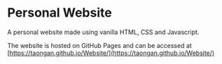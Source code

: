 # Personal Website

A personal website made using vanilla HTML, CSS and Javascript.

The website is hosted on GitHub Pages and can be accessed at [https://taongan.github.io/Website/](https://taongan.github.io/Website/)
